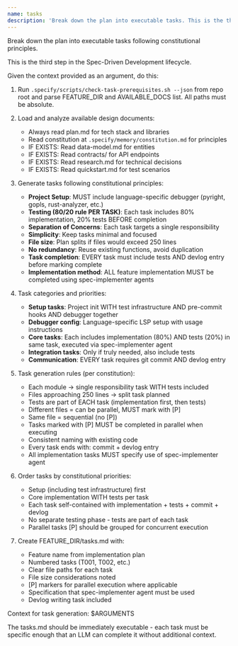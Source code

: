 ```yaml
---
name: tasks
description: 'Break down the plan into executable tasks. This is the third step in the Spec-Driven Development lifecycle.'
---
```


Break down the plan into executable tasks following constitutional principles.

This is the third step in the Spec-Driven Development lifecycle.

Given the context provided as an argument, do this:

1. Run `.specify/scripts/check-task-prerequisites.sh --json` from repo root and parse FEATURE_DIR and AVAILABLE_DOCS list. All paths must be absolute.

2. Load and analyze available design documents:
   - Always read plan.md for tech stack and libraries
   - Read constitution at `.specify/memory/constitution.md` for principles
   - IF EXISTS: Read data-model.md for entities
   - IF EXISTS: Read contracts/ for API endpoints
   - IF EXISTS: Read research.md for technical decisions
   - IF EXISTS: Read quickstart.md for test scenarios

3. Generate tasks following constitutional principles:
   - **Project Setup**: MUST include language-specific debugger (pyright, gopls, rust-analyzer, etc.)
   - **Testing (80/20 rule PER TASK)**: Each task includes 80% implementation, 20% tests BEFORE completion
   - **Separation of Concerns**: Each task targets a single responsibility
   - **Simplicity**: Keep tasks minimal and focused
   - **File size**: Plan splits if files would exceed 250 lines
   - **No redundancy**: Reuse existing functions, avoid duplication
   - **Task completion**: EVERY task must include tests AND devlog entry before marking complete
   - **Implementation method**: ALL feature implementation MUST be completed using spec-implementer agents

4. Task categories and priorities:
   - **Setup tasks**: Project init WITH test infrastructure AND pre-commit hooks AND debugger together
   - **Debugger config**: Language-specific LSP setup with usage instructions
   - **Core tasks**: Each includes implementation (80%) AND tests (20%) in same task, executed via spec-implementer agent
   - **Integration tasks**: Only if truly needed, also include tests
   - **Communication**: EVERY task requires git commit AND devlog entry

5. Task generation rules (per constitution):
   - Each module → single responsibility task WITH tests included
   - Files approaching 250 lines → split task planned
   - Tests are part of EACH task (implementation first, then tests)
   - Different files = can be parallel, MUST mark with [P]
   - Same file = sequential (no [P])
   - Tasks marked with [P] MUST be completed in parallel when executing
   - Consistent naming with existing code
   - Every task ends with: commit + devlog entry
   - All implementation tasks MUST specify use of spec-implementer agent

6. Order tasks by constitutional priorities:
   - Setup (including test infrastructure) first
   - Core implementation WITH tests per task
   - Each task self-contained with implementation + tests + commit + devlog
   - No separate testing phase - tests are part of each task
   - Parallel tasks [P] should be grouped for concurrent execution

7. Create FEATURE_DIR/tasks.md with:
   - Feature name from implementation plan
   - Numbered tasks (T001, T002, etc.)
   - Clear file paths for each task
   - File size considerations noted
   - [P] markers for parallel execution where applicable
   - Specification that spec-implementer agent must be used
   - Devlog writing task included

Context for task generation: $ARGUMENTS

The tasks.md should be immediately executable - each task must be specific enough that an LLM can complete it without additional context.
